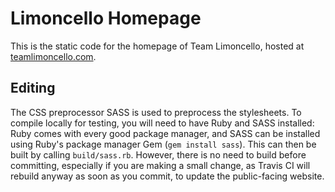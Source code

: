 # Limoncello Homepage

This is the static code for the homepage of Team Limoncello, hosted at [teamlimoncello.com](https://teamlimoncello.com).

## Editing

The CSS preprocessor SASS is used to preprocess the stylesheets. To compile locally for testing, you will need to have Ruby and SASS installed: Ruby comes with every good package manager, and SASS can be installed using Ruby's package manager Gem (`gem install sass`). This can then be built by calling `build/sass.rb`. However, there is no need to build before committing, especially if you are making a small change, as Travis CI will rebuild anyway as soon as you commit, to update the public-facing website.